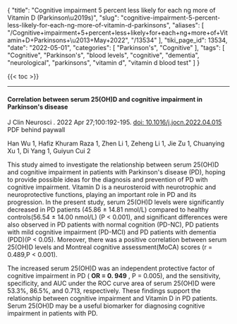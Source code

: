 {
    "title": "Cognitive impairment 5 percent less likely for each ng more of Vitamin D (Parkinson\u2019s)",
    "slug": "cognitive-impairment-5-percent-less-likely-for-each-ng-more-of-vitamin-d-parkinsons",
    "aliases": [
        "/Cognitive+impairment+5+percent+less+likely+for+each+ng+more+of+Vitamin+D+Parkinsons+\u2013+May+2022",
        "/13534"
    ],
    "tiki_page_id": 13534,
    "date": "2022-05-01",
    "categories": [
        "Parkinson's",
        "Cognitive"
    ],
    "tags": [
        "Cognitive",
        "Parkinson's",
        "blood levels",
        "cognitive",
        "dementia",
        "neurological",
        "parkinsons",
        "vitamin d",
        "vitamin d blood test"
    ]
}


{{< toc >}} 

---

#### Correlation between serum 25(OH)D and cognitive impairment in Parkinson's disease

J Clin Neurosci . 2022 Apr 27;100:192-195. [doi: 10.1016/j.jocn.2022.04.015](https://doi.org/10.1016/j.jocn.2022.04.015) PDF behind paywall

Han Wu 1, Hafiz Khuram Raza 1, Zhen Li 1, Zeheng Li 1, Jie Zu 1, Chuanying Xu 1, Di Yang 1, Guiyun Cui 2

This study aimed to investigate the relationship between serum 25(OH)D and cognitive impairment in patients with Parkinson's disease (PD), hoping to provide possible ideas for the diagnosis and prevention of PD with cognitive impairment. Vitamin D is a neurosteroid with neurotrophic and neuroprotective functions, playing an important role in PD and its progression. In the present study, serum 25(OH)D levels were significantly decreased in PD patients (45.86 ± 14.81 nmol/L) compared to healthy controls(56.54 ± 14.00 nmol/L) (P < 0.001), and significant differences were also observed in PD patients with normal cognition (PD-NC), PD patients with mild cognitive impairment (PD-MCI) and PD patients with dementia (PDD)(P < 0.05). Moreover, there was a positive correlation between serum 25(OH)D levels and Montreal cognitive assessment(MoCA) scores (r = 0.489,P < 0.001).

The increased serum 25(OH)D was an independent protective factor of cognitive impairment in PD ( **OR = 0. 949** , P = 0.005), and the sensitivity, specificity, and AUC under the ROC curve area of serum 25(OH)D were 53.3%, 86.5%, and 0.713, respectively. These findings support the relationship between cognitive impairment and Vitamin D in PD patients. Serum 25(OH)D may be a useful biomarker for diagnosing cognitive impairment in patients with PD.